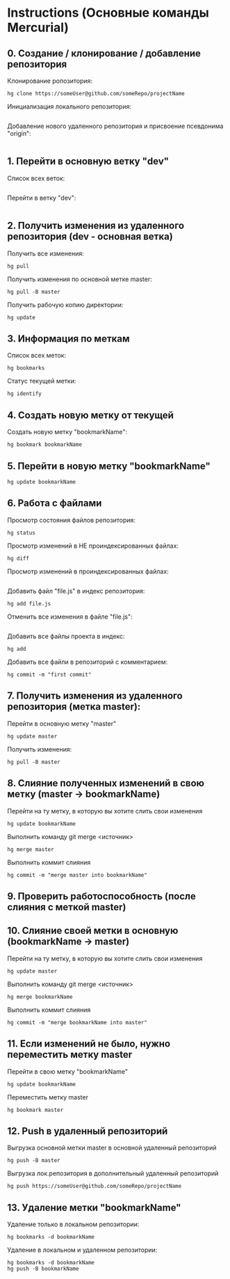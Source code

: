 # Instructions (Основные команды Mercurial)


## 0. Создание / клонирование / добавление репозитория

Клонирование ропозитория: 
```git
hg clone https://someUser@github.com/someRepo/projectName
```
Инициализация локального репозитория:
```
```
Добавление нового удаленного репозитория и присвоение псевдонима "origin":
```
```

## 1. Перейти в основную ветку "dev"
Список всех веток:
```
```
Перейти в ветку "dev":
```
```

## 2. Получить изменения из удаленного репозитория (dev - основная ветка)
Получить все изменения:
```
hg pull
```
Получить изменения по основной метке master:
```
hg pull -B master
```
Получить рабочую копию директории:
```
hg update
```

## 3. Информация по меткам
Список всех меток:
```
hg bookmarks
```
Статус текущей метки:
```
hg identify
```

## 4. Создать новую метку от текущей
Создать новую метку "bookmarkName":
```
hg bookmark bookmarkName
```

## 5. Перейти в новую метку "bookmarkName"
```
hg update bookmarkName
```

## 6. Работа с файлами
Просмотр состояния файлов репозитория:
```
hg status
```
Просмотр изменений в НЕ проиндексированных файлах:
```
hg diff
```
Просмотр изменений в проиндексированных файлах:
```
```
Добавить файл "file.js" в индекс репозитория:
```
hg add file.js
```
Отменить все изменения в файле "file.js":
```
```
Добавить все файлы проекта в индекс:
```
hg add
```
Добавить все файли в репозиторий с комментарием:
```
hg commit -m "first commit"
```

## 7. Получить изменения из удаленного репозитория (метка master):
Перейти в основную метку "master"
```
hg update master
```
Получить изменения:
```
hg pull -B master
```

## 8. Слияние полученных изменений в свою метку (master -> bookmarkName)
Перейти на ту метку, в которую вы хотите слить свои изменения
```
hg update bookmarkName
```
Выполнить команду git merge <источник>
```
hg merge master
```
Выполнить коммит слияния 
```
hg commit -m "merge master into bookmarkName"
```

## 9. Проверить работоспособность (после слияния с меткой master)

## 10. Слияние своей метки в основную (bookmarkName -> master)
Перейти на ту метку, в которую вы хотите слить свои изменения
```
hg update master
```
Выполнить команду git merge <источник>
```
hg merge bookmarkName
```
Выполнить коммит слияния 
```
hg commit -m "merge bookmarkName into master"
```

## 11. Если изменений не было, нужно переместить метку master
Перейти в свою метку "bookmarkName"
```
hg update bookmarkName
```
Переместить метку master
```
hg bookmark master
```

## 12. Push в удаленный репозиторий 
Выгрузка основной метки master в основной удаленный репозиторий
```
hg push -B master
```
Выгрузка лок.репозитория в дополнительный удаленный репозиторий
```git
hg push https://someUser@github.com/someRepo/projectName

```

## 13. Удаление метки "bookmarkName"
Удаление только в локальном репозитории:
```
hg bookmarks -d bookmarkName
```
Удаление в локальном и удаленном репозитории:
```
hg bookmarks -d bookmarkName
hg push -B bookmarkName
```
